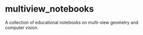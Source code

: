 # multiview_notebooks
A collection of educational notebooks on multi-view geometry and computer vision.
